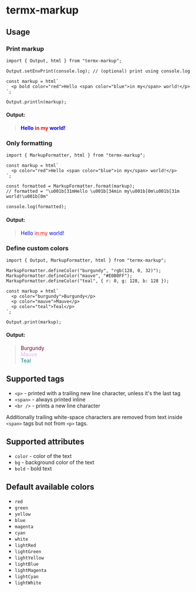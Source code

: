 # termx-markup

## Usage

### Print markup

```tsx
import { Output, html } from "termx-markup";

Output.setEnvPrint(console.log); // (optional) print using console.log

const markup = html`
  <p bold color="red">Hello <span color="blue">in my</span> world!</p>
`;

Output.println(markup);
```

#### Output:

> <span style="color:blue; font-weight:bold;">Hello </span><span style="color:red; font-weight:bold;">in my</span><span style="color:blue; font-weight:bold;"> world!</span>

### Only formatting

```tsx
import { MarkupFormatter, html } from "termx-markup";

const markup = html`
  <p color="red">Hello <span color="blue">in my</span> world!</p>
`;

const formatted = MarkupFormatter.format(markup);
// formatted = "\u001b[31mHello \u001b[34min my\u001b[0m\u001b[31m world!\u001b[0m"

console.log(formatted);
```

#### Output:

> <span style="color:blue">Hello </span><span style="color:red">in my</span><span style="color:blue"> world!</span>

### Define custom colors

```tsx
import { Output, MarkupFormatter, html } from "termx-markup";

MarkupFormatter.defineColor("burgundy", "rgb(128, 0, 32)");
MarkupFormatter.defineColor("mauve", "#E0B0FF");
MarkupFormatter.defineColor("teal", { r: 0, g: 128, b: 128 });

const markup = html`
  <p color="burgundy">Burgundy</p>
  <p color="mauve">Mauve</p>
  <p color="teal">Teal</p>
`;

Output.print(markup);
```

#### Output:

> <span style="color:rgb(128, 0, 32)">Burgundy</span><br /><span style="color:#E0B0FF">Mauve</span><br /><span style="color:rgb(0, 128, 128)">Teal</span>

## Supported tags

- `<p>` - printed with a trailing new line character, unless it's the last tag
- `<span>` - always printed inline
- `<br />` - prints a new line character

Additionally trailing white-space characters are removed from text inside `<span>` tags but not from `<p>` tags.

## Supported attributes

- `color` - color of the text
- `bg` - background color of the text
- `bold` - bold text

## Default available colors

- `red`
- `green`
- `yellow`
- `blue`
- `magenta`
- `cyan`
- `white`
- `lightRed`
- `lightGreen`
- `lightYellow`
- `lightBlue`
- `lightMagenta`
- `lightCyan`
- `lightWhite`
